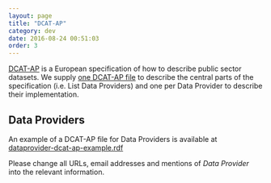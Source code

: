 ```yaml
---
layout: page
title: "DCAT-AP"
category: dev
date: 2016-08-24 00:51:03
order: 3
---
```

[DCAT-AP](https://joinup.ec.europa.eu/asset/dcat_application_profile/description) is a European specification of how to
describe public sector datasets. We supply [one DCAT-AP file](/Open-Accounts-Payable/datasets/dcat) to describe the
central parts of the specification (i.e. List Data Providers) and one per Data Provider to describe their implementation.

## Data Providers
An example of a DCAT-AP file for Data Providers is available at [dataprovider-dcat-ap-example.rdf](/Open-Accounts-Payable/dataprovider-dcat-ap-example.rdf)

Please change all URLs, email addresses and mentions of *Data Provider* into the relevant information.